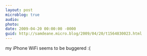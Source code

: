 ```yaml
---
layout: post
microblog: true
audio: 
photo: 
date: 2009-04-20 00:00:00 -0000
guid: http://samdeane.micro.blog/2009/04/20/t1564830023.html
---
```

my iPhone WiFi seems to be buggered :(
